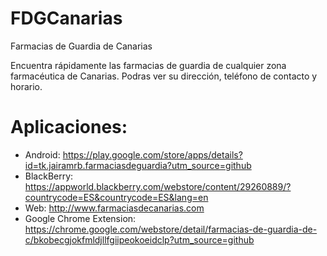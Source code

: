 # FDGCanarias
Farmacias de Guardia de Canarias

Encuentra rápidamente las farmacias de guardia de cualquier zona farmacéutica de Canarias. Podras ver su dirección, teléfono de contacto y horario.

# Aplicaciones:

* Android: https://play.google.com/store/apps/details?id=tk.jairamrb.farmaciasdeguardia?utm_source=github
* BlackBerry: https://appworld.blackberry.com/webstore/content/29260889/?countrycode=ES&countrycode=ES&lang=en
* Web: http://www.farmaciasdecanarias.com
* Google Chrome Extension: https://chrome.google.com/webstore/detail/farmacias-de-guardia-de-c/bkobecgjokfmldjllfgiipeokoeidclp?utm_source=github
